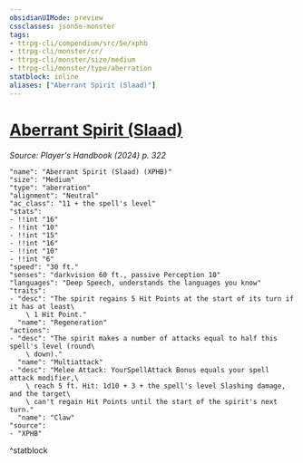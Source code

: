 ```yaml
---
obsidianUIMode: preview
cssclasses: json5e-monster
tags:
- ttrpg-cli/compendium/src/5e/xphb
- ttrpg-cli/monster/cr/
- ttrpg-cli/monster/size/medium
- ttrpg-cli/monster/type/aberration
statblock: inline
aliases: ["Aberrant Spirit (Slaad)"]
---
```

# [Aberrant Spirit (Slaad)](3-Compendium\CLI\bestiary\aberration/aberrant-spirit-slaad-xphb.md)
*Source: Player's Handbook (2024) p. 322*  

```statblock
"name": "Aberrant Spirit (Slaad) (XPHB)"
"size": "Medium"
"type": "aberration"
"alignment": "Neutral"
"ac_class": "11 + the spell's level"
"stats":
- !!int "16"
- !!int "10"
- !!int "15"
- !!int "16"
- !!int "10"
- !!int "6"
"speed": "30 ft."
"senses": "darkvision 60 ft., passive Perception 10"
"languages": "Deep Speech, understands the languages you know"
"traits":
- "desc": "The spirit regains 5 Hit Points at the start of its turn if it has at least\
    \ 1 Hit Point."
  "name": "Regeneration"
"actions":
- "desc": "The spirit makes a number of attacks equal to half this spell's level (round\
    \ down)."
  "name": "Multiattack"
- "desc": "Melee Attack: YourSpellAttack Bonus equals your spell attack modifier,\
    \ reach 5 ft. Hit: 1d10 + 3 + the spell's level Slashing damage, and the target\
    \ can't regain Hit Points until the start of the spirit's next turn."
  "name": "Claw"
"source":
- "XPHB"
```
^statblock